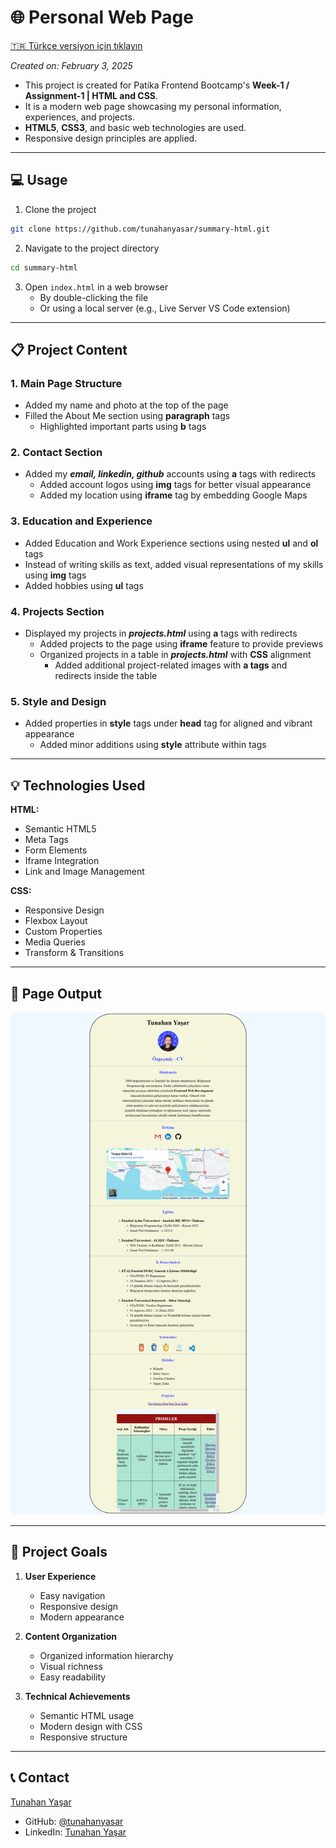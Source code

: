 # 🌐 Personal Web Page

[🇹🇷 Türkçe versiyon için tıklayın](./README.tr.md)

*Created on: February 3, 2025*

* This project is created for Patika Frontend Bootcamp's **Week-1 / Assignment-1 | HTML and CSS**.
* It is a modern web page showcasing my personal information, experiences, and projects.
* **HTML5**, **CSS3**, and basic web technologies are used.
* Responsive design principles are applied.

---

## :computer: Usage

1. Clone the project
```bash
git clone https://github.com/tunahanyasar/summary-html.git
```

2. Navigate to the project directory
```bash
cd summary-html
```

3. Open `index.html` in a web browser
   - By double-clicking the file
   - Or using a local server (e.g., Live Server VS Code extension)

---

## 📋 Project Content

### 1. Main Page Structure
- Added my name and photo at the top of the page
- Filled the About Me section using **paragraph** tags
  - Highlighted important parts using **b** tags

### 2. Contact Section
- Added my ***email, linkedin, github*** accounts using **a** tags with redirects
  - Added account logos using **img** tags for better visual appearance
  - Added my location using **iframe** tag by embedding Google Maps

### 3. Education and Experience
- Added Education and Work Experience sections using nested **ul** and **ol** tags
- Instead of writing skills as text, added visual representations of my skills using **img** tags
- Added hobbies using **ul** tags

### 4. Projects Section
- Displayed my projects in ***projects.html*** using **a** tags with redirects
  - Added projects to the page using **iframe** feature to provide previews
  - Organized projects in a table in ***projects.html*** with **CSS** alignment
    - Added additional project-related images with **a tags** and redirects inside the table

### 5. Style and Design
- Added properties in **style** tags under **head** tag for aligned and vibrant appearance
  - Added minor additions using **style** attribute within tags

---

## 💡 Technologies Used

**HTML:**
* Semantic HTML5
* Meta Tags
* Form Elements
* Iframe Integration
* Link and Image Management

**CSS:**
* Responsive Design
* Flexbox Layout
* Custom Properties
* Media Queries
* Transform & Transitions

---

## 📸 Page Output

![PersonalPage](./kisisel-sayfa.png)

---

## 🎯 Project Goals

1. **User Experience**
   - Easy navigation
   - Responsive design
   - Modern appearance

2. **Content Organization**
   - Organized information hierarchy
   - Visual richness
   - Easy readability

3. **Technical Achievements**
   - Semantic HTML usage
   - Modern design with CSS
   - Responsive structure

---

## 📞 Contact

[Tunahan Yaşar](https://github.com/tunahanyasar)

* GitHub: [@tunahanyasar](https://github.com/tunahanyasar)
* LinkedIn: [Tunahan Yaşar](https://www.linkedin.com/in/tunahan-yasar/)
